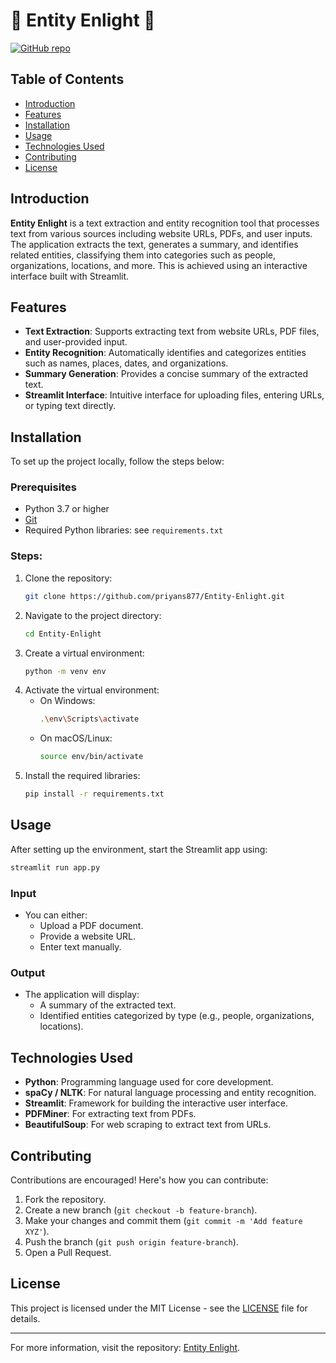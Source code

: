 
# 🌟 Entity Enlight 🌟

[![GitHub repo](https://img.shields.io/badge/GitHub-Repository-blue)](https://github.com/priyans877/Entity-Enlight)

## Table of Contents
- [Introduction](#introduction)
- [Features](#features)
- [Installation](#installation)
- [Usage](#usage)
- [Technologies Used](#technologies-used)
- [Contributing](#contributing)
- [License](#license)

## Introduction
**Entity Enlight** is a text extraction and entity recognition tool that processes text from various sources including website URLs, PDFs, and user inputs. The application extracts the text, generates a summary, and identifies related entities, classifying them into categories such as people, organizations, locations, and more. This is achieved using an interactive interface built with Streamlit.

## Features
- **Text Extraction**: Supports extracting text from website URLs, PDF files, and user-provided input.
- **Entity Recognition**: Automatically identifies and categorizes entities such as names, places, dates, and organizations.
- **Summary Generation**: Provides a concise summary of the extracted text.
- **Streamlit Interface**: Intuitive interface for uploading files, entering URLs, or typing text directly.

## Installation
To set up the project locally, follow the steps below:

### Prerequisites
- Python 3.7 or higher
- [Git](https://git-scm.com/)
- Required Python libraries: see `requirements.txt`

### Steps:
1. Clone the repository:
   ```bash
   git clone https://github.com/priyans877/Entity-Enlight.git
   ```
2. Navigate to the project directory:
   ```bash
   cd Entity-Enlight
   ```
3. Create a virtual environment:
   ```bash
   python -m venv env
   ```
4. Activate the virtual environment:
   - On Windows:
     ```bash
     .\env\Scripts\activate
     ```
   - On macOS/Linux:
     ```bash
     source env/bin/activate
     ```
5. Install the required libraries:
   ```bash
   pip install -r requirements.txt
   ```

## Usage
After setting up the environment, start the Streamlit app using:

```bash
streamlit run app.py
```

### Input
- You can either:
  - Upload a PDF document.
  - Provide a website URL.
  - Enter text manually.

### Output
- The application will display:
  - A summary of the extracted text.
  - Identified entities categorized by type (e.g., people, organizations, locations).

## Technologies Used
- **Python**: Programming language used for core development.
- **spaCy / NLTK**: For natural language processing and entity recognition.
- **Streamlit**: Framework for building the interactive user interface.
- **PDFMiner**: For extracting text from PDFs.
- **BeautifulSoup**: For web scraping to extract text from URLs.

## Contributing
Contributions are encouraged! Here's how you can contribute:
1. Fork the repository.
2. Create a new branch (`git checkout -b feature-branch`).
3. Make your changes and commit them (`git commit -m 'Add feature XYZ'`).
4. Push the branch (`git push origin feature-branch`).
5. Open a Pull Request.

## License
This project is licensed under the MIT License - see the [LICENSE](LICENSE) file for details.

---

For more information, visit the repository: [Entity Enlight](https://github.com/priyans877/Entity-Enlight).
